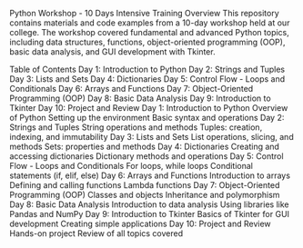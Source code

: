 Python Workshop - 10 Days Intensive Training
Overview
This repository contains materials and code examples from a 10-day workshop held at our college. The workshop covered fundamental and advanced Python topics, including data structures, functions, object-oriented programming (OOP), basic data analysis, and GUI development with Tkinter.

Table of Contents
Day 1: Introduction to Python
Day 2: Strings and Tuples
Day 3: Lists and Sets
Day 4: Dictionaries
Day 5: Control Flow - Loops and Conditionals
Day 6: Arrays and Functions
Day 7: Object-Oriented Programming (OOP)
Day 8: Basic Data Analysis
Day 9: Introduction to Tkinter
Day 10: Project and Review
Day 1: Introduction to Python
Overview of Python
Setting up the environment
Basic syntax and operations
Day 2: Strings and Tuples
String operations and methods
Tuples: creation, indexing, and immutability
Day 3: Lists and Sets
List operations, slicing, and methods
Sets: properties and methods
Day 4: Dictionaries
Creating and accessing dictionaries
Dictionary methods and operations
Day 5: Control Flow - Loops and Conditionals
For loops, while loops
Conditional statements (if, elif, else)
Day 6: Arrays and Functions
Introduction to arrays
Defining and calling functions
Lambda functions
Day 7: Object-Oriented Programming (OOP)
Classes and objects
Inheritance and polymorphism
Day 8: Basic Data Analysis
Introduction to data analysis
Using libraries like Pandas and NumPy
Day 9: Introduction to Tkinter
Basics of Tkinter for GUI development
Creating simple applications
Day 10: Project and Review
Hands-on project
Review of all topics covered
